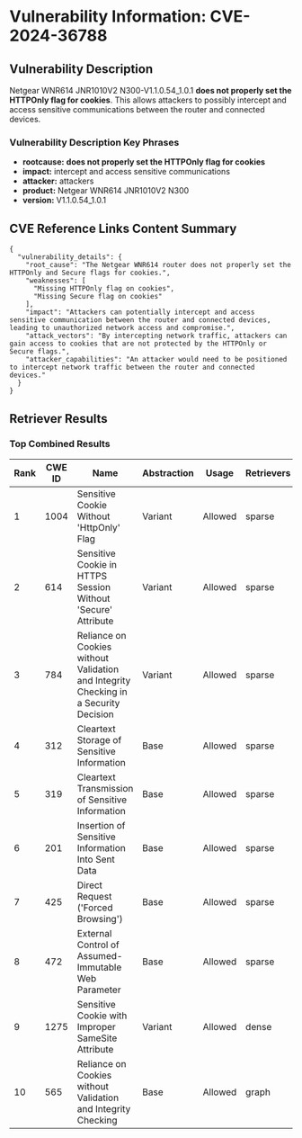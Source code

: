 # Vulnerability Information: CVE-2024-36788

## Vulnerability Description
Netgear WNR614 JNR1010V2 N300-V1.1.0.54_1.0.1 **does not properly set the HTTPOnly flag for cookies**. This allows attackers to possibly intercept and access sensitive communications between the router and connected devices.

### Vulnerability Description Key Phrases
- **rootcause:** **does not properly set the HTTPOnly flag for cookies**
- **impact:** intercept and access sensitive communications
- **attacker:** attackers
- **product:** Netgear WNR614 JNR1010V2 N300
- **version:** V1.1.0.54_1.0.1

## CVE Reference Links Content Summary
```
{
  "vulnerability_details": {
    "root_cause": "The Netgear WNR614 router does not properly set the HTTPOnly and Secure flags for cookies.",
    "weaknesses": [
      "Missing HTTPOnly flag on cookies",
      "Missing Secure flag on cookies"
    ],
    "impact": "Attackers can potentially intercept and access sensitive communication between the router and connected devices, leading to unauthorized network access and compromise.",
    "attack_vectors": "By intercepting network traffic, attackers can gain access to cookies that are not protected by the HTTPOnly or Secure flags.",
    "attacker_capabilities": "An attacker would need to be positioned to intercept network traffic between the router and connected devices."
  }
}
```

## Retriever Results

### Top Combined Results

| Rank | CWE ID | Name | Abstraction | Usage  | Retrievers | Individual Scores |
|------|--------|------|-------------|-------|------------|-------------------|
| 1 | 1004 | Sensitive Cookie Without 'HttpOnly' Flag | Variant | Allowed | sparse | 0.329 |
| 2 | 614 | Sensitive Cookie in HTTPS Session Without 'Secure' Attribute | Variant | Allowed | sparse | 0.287 |
| 3 | 784 | Reliance on Cookies without Validation and Integrity Checking in a Security Decision | Variant | Allowed | sparse | 0.227 |
| 4 | 312 | Cleartext Storage of Sensitive Information | Base | Allowed | sparse | 0.225 |
| 5 | 319 | Cleartext Transmission of Sensitive Information | Base | Allowed | sparse | 0.219 |
| 6 | 201 | Insertion of Sensitive Information Into Sent Data | Base | Allowed | sparse | 0.219 |
| 7 | 425 | Direct Request ('Forced Browsing') | Base | Allowed | sparse | 0.219 |
| 8 | 472 | External Control of Assumed-Immutable Web Parameter | Base | Allowed | sparse | 0.207 |
| 9 | 1275 | Sensitive Cookie with Improper SameSite Attribute | Variant | Allowed | dense | 0.511 |
| 10 | 565 | Reliance on Cookies without Validation and Integrity Checking | Base | Allowed | graph | 0.002 |

